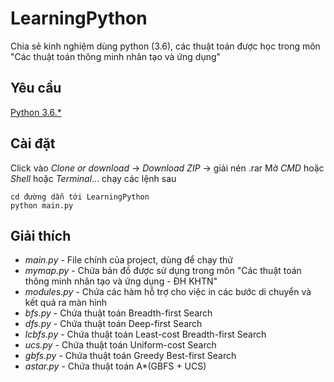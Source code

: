 # LearningPython
Chia sẻ kinh nghiệm dùng python (3.6), các thuật toán được học trong môn "Các thuật toán thông minh nhân tạo và ứng dụng"
## Yêu cầu
[Python 3.6.*](https://www.python.org/downloads/)
## Cài đặt
Click vào *Clone or download* -> *Download ZIP* -> giải nén .rar
Mở *CMD* hoặc *Shell* hoặc *Terminal*... chạy các lệnh sau 
```
cd đường dẫn tới LearningPython
python main.py
```
## Giải thích
* *main.py* - File chính của project, dùng để chạy thử
* *mymap.py* - Chứa bản đồ được sử dụng trong môn "Các thuật toán thông minh nhân tạo và ứng dụng - ĐH KHTN"
* *modules.py* - Chứa các hàm hỗ trợ cho việc in các bước di chuyển và kết quả ra màn hình
* *bfs.py* - Chứa thuật toán Breadth-first Search
* *dfs.py* - Chứa thuật toán Deep-first Search
* *lcbfs.py* - Chứa thuật toán Least-cost Breadth-first Search
* *ucs.py* - Chứa thuật toán Uniform-cost Search
* *gbfs.py* - Chứa thuật toán Greedy Best-first Search
* *astar.py* - Chứa thuật toán A*(GBFS + UCS)

